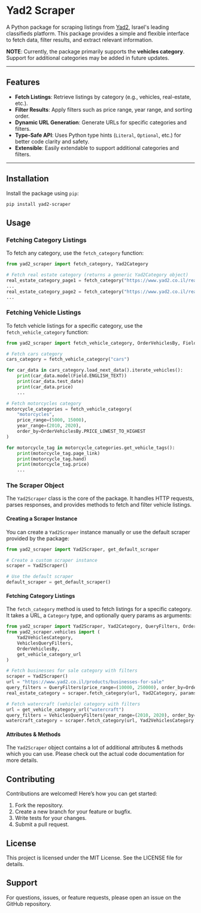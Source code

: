 # Yad2 Scraper

A Python package for scraping listings from [Yad2](https://www.yad2.co.il/), Israel's leading classifieds platform.
This package provides a simple and flexible interface to fetch data, filter results, and extract relevant information.

__NOTE__: Currently, the package primarily supports the **vehicles category**.
Support for additional categories may be added in future updates.

---

## Features

- **Fetch Listings**: Retrieve listings by category (e.g., vehicles, real-estate, etc.).
- **Filter Results**: Apply filters such as price range, year range, and sorting order.
- **Dynamic URL Generation**: Generate URLs for specific categories and filters.
- **Type-Safe API**: Uses Python type hints (`Literal`, `Optional`, etc.) for better code clarity and safety.
- **Extensible**: Easily extendable to support additional categories and filters.

---

## Installation

Install the package using `pip`:

```bash
pip install yad2-scraper
```

## Usage

### Fetching Category Listings

To fetch any category, use the `fetch_category` function:

```python
from yad2_scraper import fetch_category, Yad2Category

# Fetch real estate category (returns a generic Yad2Category object)
real_estate_category_page1 = fetch_category("https://www.yad2.co.il/realestate/forsale", page=1)
...
real_estate_category_page2 = fetch_category("https://www.yad2.co.il/realestate/forsale", page=2)
...
```

### Fetching Vehicle Listings

To fetch vehicle listings for a specific category, use the `fetch_vehicle_category` function:

```python
from yad2_scraper import fetch_vehicle_category, OrderVehiclesBy, Field

# Fetch cars category
cars_category = fetch_vehicle_category("cars")

for car_data in cars_category.load_next_data().iterate_vehicles():
    print(car_data.model(Field.ENGLISH_TEXT))
    print(car_data.test_date)
    print(car_data.price)
    ...

# Fetch motorcycles category
motorcycle_categories = fetch_vehicle_category(
    "motorcycles",
    price_range=(5000, 15000),
    year_range=(2010, 2020),
    order_by=OrderVehiclesBy.PRICE_LOWEST_TO_HIGHEST
)

for motorcycle_tag in motorcycle_categories.get_vehicle_tags():
    print(motorcycle_tag.page_link)
    print(motorcycle_tag.hand)
    print(motorcycle_tag.price)
    ...
```

### The Scraper Object

The `Yad2Scraper` class is the core of the package.
It handles HTTP requests, parses responses, and provides methods to fetch and filter vehicle listings.

#### Creating a Scraper Instance

You can create a `Yad2Scraper` instance manually or use the default scraper provided by the package:

```python
from yad2_scraper import Yad2Scraper, get_default_scraper

# Create a custom scraper instance
scraper = Yad2Scraper()

# Use the default scraper
default_scraper = get_default_scraper()
```

#### Fetching Category Listings

The `fetch_category` method is used to fetch listings for a specific category.
It takes a URL, a `Category` type, and optionally query params as arguments:

```python
from yad2_scraper import Yad2Scraper, Yad2Category, QueryFilters, OrderBy
from yad2_scraper.vehicles import (
    Yad2VehiclesCategory,
    VehiclesQueryFilters,
    OrderVehiclesBy,
    get_vehicle_category_url
)

# Fetch businesses for sale category with filters
scraper = Yad2Scraper()
url = "https://www.yad2.co.il/products/businesses-for-sale"
query_filters = QueryFilters(price_range=(10000, 250000), order_by=OrderBy.PRICE_LOWEST_TO_HIGHEST)
real_estate_category = scraper.fetch_category(url, Yad2Category, params=query_filters)

# Fetch watercraft (vehicle) category with filters
url = get_vehicle_category_url("watercraft")
query_filters = VehiclesQueryFilters(year_range=(2010, 2020), order_by=OrderVehiclesBy.DATE)
watercraft_category = scraper.fetch_category(url, Yad2VehiclesCategory, params=query_filters)
```

#### Attributes & Methods

The `Yad2Scraper` object contains a lot of additional attributes & methods which you can use.
Please check out the actual code documentation for more details.

## Contributing

Contributions are welcomed! Here’s how you can get started:

1. Fork the repository.
2. Create a new branch for your feature or bugfix.
3. Write tests for your changes.
4. Submit a pull request.

## License

This project is licensed under the MIT License. See the LICENSE file for details.

## Support

For questions, issues, or feature requests, please open an issue on the GitHub repository.